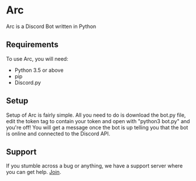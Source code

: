 # Arc
Arc is a Discord Bot written in Python
## Requirements
To use Arc, you will need:
* Python 3.5 or above
* pip
* Discord.py
## Setup
Setup of Arc is fairly simple.
All you need to do is download the bot.py file, edit the token tag to contain your token and open with "python3 bot.py" and you're off!
You will get a message once the bot is up telling you that the bot is online and connected to the Discord API.
## Support
If you stumble across a bug or anything, we have a support server where you can get help. [Join](https://discord.gg/cTMfa56).
